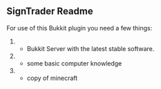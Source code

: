SignTrader Readme
----------------------
For use of this Bukkit plugin you need a few things:
1) - Bukkit Server with the latest stable software.
2) - some basic computer knowledge
3) - copy of minecraft
